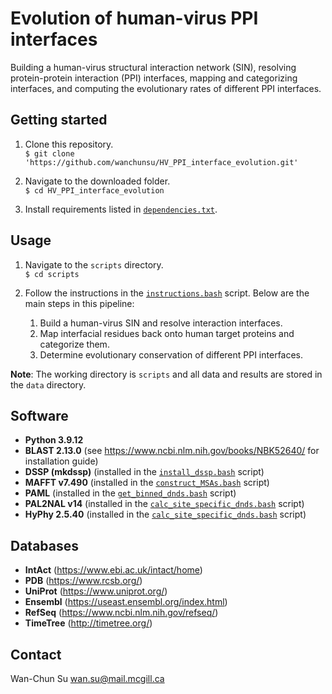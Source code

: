 # Evolution of human-virus PPI interfaces

Building a human-virus structural interaction network (SIN), resolving protein-protein interaction (PPI) interfaces, mapping and categorizing interfaces, and computing the evolutionary rates of different PPI interfaces.

## Getting started
1. Clone this repository.  
`$ git clone 'https://github.com/wanchunsu/HV_PPI_interface_evolution.git'`

2. Navigate to the downloaded folder.  
`$ cd HV_PPI_interface_evolution`

3. Install requirements listed in [`dependencies.txt`](https://github.com/wanchunsu/HV_PPI_interface_evolution/blob/main/dependencies.txt). 

## Usage
1. Navigate to the `scripts` directory.  
`$ cd scripts`

2. Follow the instructions in the [`instructions.bash`](https://github.com/wanchunsu/HV_PPI_interface_evolution/blob/main/scripts/instructions.bash) script. Below are the main steps in this pipeline:
	1. Build a human-virus SIN and resolve interaction interfaces.
	2. Map interfacial residues back onto human target proteins and categorize them.
	3. Determine evolutionary conservation of different PPI interfaces.

**Note**: The working directory is `scripts` and all data and results are stored in the `data` directory. 

## Software
* **Python 3.9.12**
* **BLAST 2.13.0** (see https://www.ncbi.nlm.nih.gov/books/NBK52640/ for installation guide)
* **DSSP (mkdssp)** (installed in the [`install_dssp.bash`](https://github.com/wanchunsu/HV_PPI_interface_evolution/blob/main/scripts/install_dssp.bash) script)
* **MAFFT v7.490** (installed in the [`construct_MSAs.bash`](https://github.com/wanchunsu/HV_PPI_interface_evolution/blob/main/scripts/cosntruct_msas.bash) script)
* **PAML** (installed in the [`get_binned_dnds.bash`](https://github.com/wanchunsu/HV_PPI_interface_evolution/blob/main/scripts/get_binned_dnds.bash) script)
* **PAL2NAL v14** (installed in the [`calc_site_specific_dnds.bash`](https://github.com/wanchunsu/HV_PPI_interface_evolution/blob/main/scripts/calc_site_specific_dnds.bash) script)
* **HyPhy 2.5.40** (installed in the [`calc_site_specific_dnds.bash`](https://github.com/wanchunsu/HV_PPI_interface_evolution/blob/main/scripts/calc_site_specific_dnds.bash) script)

## Databases
* **IntAct** (https://www.ebi.ac.uk/intact/home)
* **PDB** (https://www.rcsb.org/)
* **UniProt** (https://www.uniprot.org/)
* **Ensembl** (https://useast.ensembl.org/index.html)
* **RefSeq** (https://www.ncbi.nlm.nih.gov/refseq/)
* **TimeTree** (http://timetree.org/)

## Contact
Wan-Chun Su wan.su@mail.mcgill.ca









